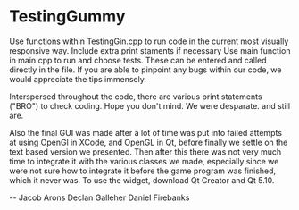 # TestingGummy

Use functions within TestingGin.cpp to run code in the current most visually responsive way. 
Include extra print staments if necessary 
Use main function in main.cpp to run and choose tests. These can be entered and called directly in the file. 
If you are able to pinpoint any bugs within our code, we would appreciate the tips immensely. 

Interspersed throughout the code, there are various print statements ("BRO") to check coding. Hope you don't mind. We were desparate. and still are. 

Also the final GUI was made after a lot of time was put into failed attempts at using OpenGl in XCode, and OpenGL in Qt, before finally we settle on the text based version we presented. Then after this there was not very much time to integrate it with the various classes we made, especially since we were not sure how to integrate it before the game program was finished, which it never was. To use the widget, download Qt Creator and Qt 5.10. 

--
Jacob Arons
Declan Galleher
Daniel Firebanks 
